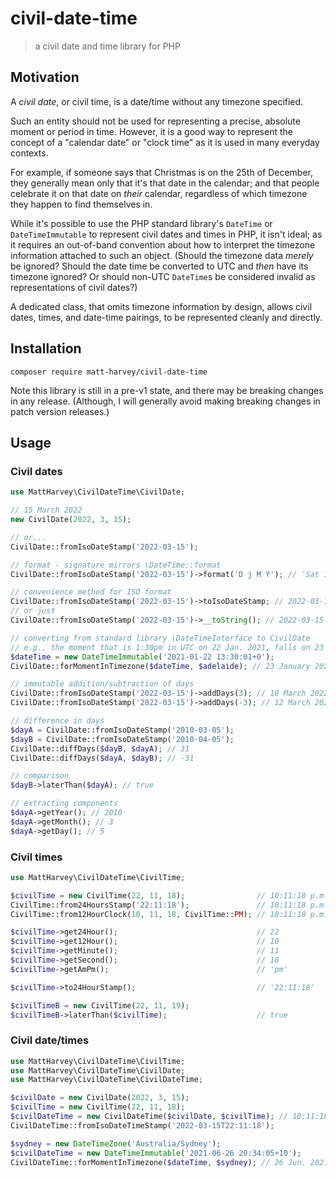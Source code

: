 # civil-date-time

> a civil date and time library for PHP

## Motivation

A _civil date_, or civil time, is a date/time without any timezone specified.

Such an entity should not be used for representing a precise, absolute moment or period in time.
However, it is a good way to represent the concept of a "calendar date" or "clock time" as it is
used in many everyday contexts.

For example, if someone says that Christmas is on the 25th of December, they generally mean only
that it's that date in the calendar; and that people celebrate it on that date on _their_ calendar,
regardless of which timezone they happen to find themselves in.

While it's possible to use the PHP standard library's `DateTime` or `DateTimeImmutable` to represent
civil dates and times in PHP, it isn't ideal; as it requires an out-of-band convention about how to
interpret the timezone information attached to such an object. (Should the timezone data _merely_
be ignored? Should the date time be converted to UTC and _then_ have its timezone ignored? Or should
non-UTC `DateTime`s be considered invalid as representations of civil dates?)

A dedicated class, that omits timezone information by design, allows civil dates, times, and date-time
pairings, to be represented cleanly and directly.

## Installation

```
composer require matt-harvey/civil-date-time
```

Note this library is still in a pre-v1 state, and there may be breaking changes in any release.
(Although, I will generally avoid making breaking changes in patch version releases.)

## Usage

### Civil dates

```php
use MattHarvey\CivilDateTime\CivilDate;

// 15 March 2022
new CivilDate(2022, 3, 15);

// or...
CivilDate::fromIsoDateStamp('2022-03-15');

// format - signature mirrors \DateTime::format
CivilDate::fromIsoDateStamp('2022-03-15')->format('D j M Y'); // 'Sat 15 Mar 2022'

// convenience method for ISO format
CivilDate::fromIsoDateStamp('2022-03-15')->toIsoDateStamp; // 2022-03-15
// or just
CivilDate::fromIsoDateStamp('2022-03-15')->__toString(); // 2022-03-15

// converting from standard library \DateTimeInterface to CivilDate
// e.g., the moment that is 1:30pm in UTC on 22 Jan. 2021, falls on 23 January 2021 in Sydney
$dateTime = new DateTimeImmutable('2021-01-22 13:30:01+0');
CivilDate::forMomentInTimezone($dateTime, $adelaide); // 23 January 2021

// immutable addition/subtraction of days
CivilDate::fromIsoDateStamp('2022-03-15')->addDays(3); // 18 March 2022
CivilDate::fromIsoDateStamp('2022-03-15')->addDays(-3); // 12 March 2022

// difference in days
$dayA = CivilDate::fromIsoDateStamp('2010-03-05');
$dayB = CivilDate::fromIsoDateStamp('2010-04-05');
CivilDate::diffDays($dayB, $dayA); // 31
CivilDate::diffDays($dayA, $dayB); // -31

// comparison
$dayB->laterThan($dayA); // true

// extracting components
$dayA->getYear(); // 2010
$dayA->getMonth(); // 3
$dayA->getDay(); // 5
```

### Civil times

```php
use MattHarvey\CivilDateTime\CivilTime;

$civilTime = new CivilTime(22, 11, 18);                // 10:11:18 p.m.
CivilTime::from24HoursStamp('22:11:18');               // 10:11:18 p.m.
CivilTime::from12HourClock(10, 11, 18, CivilTime::PM); // 10:11:18 p.m.

$civilTime->get24Hour();                               // 22
$civilTime->get12Hour();                               // 10
$civilTime->getMinute();                               // 11
$civilTime->getSecond();                               // 18
$civilTime->getAmPm();                                 // 'pm'

$civilTime->to24HourStamp();                           // '22:11:18'

$civilTimeB = new CivilTime(22, 11, 19);
$civilTimeB->laterThan($civilTime);                    // true
```

### Civil date/times

```php
use MattHarvey\CivilDateTime\CivilTime;
use MattHarvey\CivilDateTime\CivilDate;
use MattHarvey\CivilDateTime\CivilDateTime;

$civilDate = new CivilDate(2022, 3, 15);
$civilTime = new CivilTime(22, 11, 18);
$civilDateTime = new CivilDateTime($civilDate, $civilTime); // 10:11:18 p.m. on 15 Mar. 2022
CivilDateTime::fromIsoDateTimeStamp('2022-03-15T22:11:18');

$sydney = new DateTimeZone('Australia/Sydney');
$civilDateTime = new DateTimeImmutable('2021-06-26 20:34:05+10');
CivilDateTime::forMomentInTimezone($dateTime, $sydney); // 26 Jun. 2021, 8:34:05pm
```
